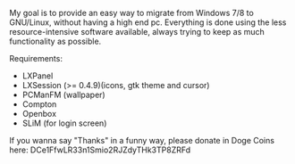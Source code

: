 My goal is to provide an easy way to migrate from Windows 7/8 to GNU/Linux, without having a high end pc. Everything is done using the less resource-intensive software available, always trying to keep as much functionality as possible.



Requirements:

- LXPanel
- LXSession (>= 0.4.9)(icons, gtk theme and cursor)
- PCManFM (wallpaper)
- Compton
- Openbox
- SLiM (for login screen)

If you wanna say "Thanks" in a funny way, please donate in Doge Coins here: DCe1FfwLR33n1Smio2RJZdyTHk3TP8ZRFd
